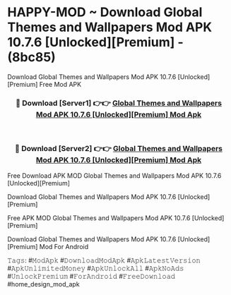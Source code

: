 # HAPPY-MOD ~ Download Global Themes and Wallpapers Mod APK 10.7.6 [Unlocked][Premium] - (8bc85)
Download Global Themes and Wallpapers Mod APK 10.7.6 [Unlocked][Premium] Free Mod APK

<div align="center">
<h3>🔴 Download [Server1] 👉👉 <a href="https://apk-comot.site?title=Global_Themes_and_Wallpapers_Mod_APK_10.7.6_[Unlocked][Premium]">Global Themes and Wallpapers Mod APK 10.7.6 [Unlocked][Premium] Mod Apk</a></h3><br>

<h3>🔴 Download [Server2] 👉👉 <a href="https://apk-comot.site?title=Global_Themes_and_Wallpapers_Mod_APK_10.7.6_[Unlocked][Premium]">Global Themes and Wallpapers Mod APK 10.7.6 [Unlocked][Premium] Mod Apk</a></h3>
</div>


Free Download APK MOD Global Themes and Wallpapers Mod APK 10.7.6 [Unlocked][Premium]

Download Global Themes and Wallpapers Mod APK 10.7.6 [Unlocked][Premium] 

Free APK MOD Global Themes and Wallpapers Mod APK 10.7.6 [Unlocked][Premium] 

Download Global Themes and Wallpapers Mod APK 10.7.6 [Unlocked][Premium] Mod For Android

𝚃𝚊𝚐𝚜: #𝙼𝚘𝚍𝙰𝚙𝚔 #𝙳𝚘𝚠𝚗𝚕𝚘𝚊𝚍𝙼𝚘𝚍𝙰𝚙𝚔 #𝙰𝚙𝚔𝙻𝚊𝚝𝚎𝚜𝚝𝚅𝚎𝚛𝚜𝚒𝚘𝚗 #𝙰𝚙𝚔𝚄𝚗𝚕𝚒𝚖𝚒𝚝𝚎𝚍𝙼𝚘𝚗𝚎𝚢 #𝙰𝚙𝚔𝚄𝚗𝚕𝚘𝚌𝚔𝙰𝚕𝚕 #𝙰𝚙𝚔𝙽𝚘𝙰𝚍𝚜 #𝚄𝚗𝚕𝚘𝚌𝚔𝙿𝚛𝚎𝚖𝚒𝚞𝚖 #𝙵𝚘𝚛𝙰𝚗𝚍𝚛𝚘𝚒𝚍 #𝙵𝚛𝚎𝚎𝙳𝚘𝚠𝚗𝚕𝚘𝚊𝚍 #home_design_mod_apk